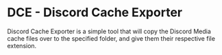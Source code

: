 #   DCE - Discord Cache Exporter

Discord Cache Exporter is a simple tool that will copy the Discord Media cache files over to the specified folder, and give them their respective file extension.

